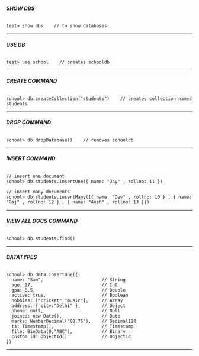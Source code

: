 ###### **SHOW DBS**

```
test> show dbs    // to show databases
```

---

###### **USE DB**

```
test> use school    // creates schooldb
```

---

###### **CREATE COMMAND**

```
school> db.createCollection("students")    // creates collection named students
```

---

###### **DROP COMMAND**

```
school> db.dropDatabase()    // removes schooldb
```

---

###### **INSERT COMMAND**

```
// insert one document
school> db.students.insertOne({ name: "Jay" , rollno: 11 })

// insert many documents
school> db.students.insertMany([{ name: "Dev" , rollno: 10 } , { name: "Raj" , rollno: 12 } , { name: "Ansh" , rollno: 13 }])
```

---

###### **VIEW ALL DOCS COMMAND**

```
school> db.students.find()
```

---

###### **DATATYPES**

```
school> db.data.insertOne({
  name: "Sam",                      // String
  age: 17,                          // Int
  gpa: 8.5,                         // Double
  active: true,                     // Boolean
  hobbies: ["cricket","music"],     // Array
  address: { city:"Delhi" },        // Object
  phone: null,                      // Null
  joined: new Date(),               // Date
  marks: NumberDecimal("88.75"),    // Decimal128
  ts: Timestamp(),                  // Timestamp
  file: BinData(0,"ABC"),           // Binary
  custom_id: ObjectId()             // ObjectId
})

```

---
